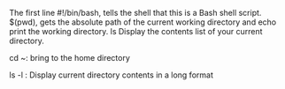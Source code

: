  The first line #!/bin/bash, tells the shell that this is a Bash shell script.
$(pwd), gets the absolute path of the current working directory and echo print the working directory.
ls Display the contents list of your current directory.

 cd ~: bring to the home directory 

ls -l : Display current directory contents in a long format
